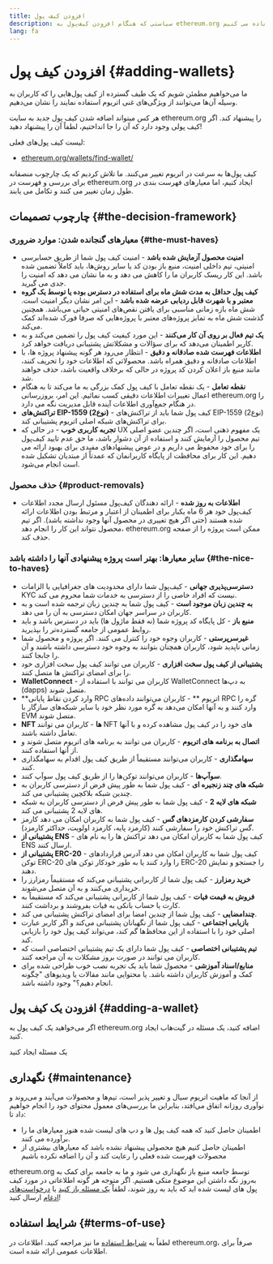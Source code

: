 ```yaml
---
title: افزودن کیف پول
description: سیاستی که هنگام افزودن کیف‌پول به ethereum.org استفاده می کنیم
lang: fa
---
```


# افزودن کیف پول {#adding-wallets}

ما می‌خواهیم مطمئن شویم که یک طیف گسترده از کیف پول‌هایی را که کاربران به وسیله‌ آن‌ها می‌توانند از ویژگی‌های غنی اتریوم استفاده نمایند را نشان می‌دهیم.

هر کس میتواند اضافه شدن کیف پول جدید به سایت ethereum.org را پیشنهاد کند. اگر کیف پولی وجود دارد که آن را جا انداختیم، لطفاً آن را پیشنهاد دهید!

لیست کیف پول‌های فعلی:

- [ethereum.org/wallets/find-wallet/](/wallets/find-wallet/)

کیف پول‌ها به سرعت در اتریوم تغییر می‌کنند. ما تلاش کردیم که یک چارچوب منصفانه برای بررسی و فهرست در ethereum.org ایجاد کنیم، اما معیارهای فهرست بندی در طول زمان تغییر می کنند و تکامل می یابند.

## چارچوب تصمیمات {#the-decision-framework}

### معیارهای گنجانده شدن: موارد ضروری {#the-must-haves}

- **امنیت محصول آزمایش شده باشد** - امنیت کیف پول شما از طریق حسابرسی امنیتی، تیم داخلی امنیت، منبع باز بودن کد یا سایر روش‌ها، باید کاملاً تضمین شده باشد. این کار ریسک کاربران ما را کاهش می دهد و به ما نشان می دهد که امنیت را جدی می گیرید.
- **کیف پول حداقل به مدت شش ماه برای استفاده در دسترس بوده یا توسط یک گروه معتبر و با شهرت قابل ردیابی عرضه شده باشد** - این امر نشان دیگر امنیت است. شش ماه بازه زمانی مناسبی برای یافتن نقص‌های امنیتی حیاتی می‌باشد. همچنین گذشت شش ماه به تمایز پروژه‌های معتبر با پروژه‌هایی که صرفا فورک شده‌اند کمک می‌کند.
- **یک تیم فعال بر روی آن کار می‌کنند** - این مورد کیفیت کیف پول را تضمین می‌کند و به کاربر اطمینان می‌دهد که برای سؤالات و مشکلاتش پشتیبانی دریافت خواهد کرد.
- **اطلاعات فهرست شده صادقانه و دقیق** - انتظار می‌رود هر گونه پیشنهاد پروژه ها، با اطلاعات صادقانه و دقیق همراه باشد. محصولاتی که اطلاعات خود را تحریف کنند، مانند منبع باز اعلان کردن کد پروژه در حالی که برخلاف واقعیت باشد، حذف خواهند شد.
- **نقطه تعامل** - یک نقطه تعامل با کیف پول کمک بزرگی به ما می‌کند تا به هنگام اعمال تغییرات اطلاعات دقیقی کسب نمائیم. این امر، بروزرسانی ethereum.org را در هنگام جمع‌آوری اطلاعات آینده قابل مدیریت نگه می دارد.
- **تراکنش‌های EIP-1559 (نوع2)** - کیف پول شما باید از تراکنش‌های EIP-1559 (نوع2) برای تراکنش‌های شبکه اصلی اتریوم پشتیبانی کند.
- **تجربه کاربری خوب** - در حالی که UX یک مفهوم ذهنی است، اگر چندین عضو اصلی تیم محصول را آزمایش کنند و استفاده از آن دشوار باشد، ما حق عدم تایید کیف‌پول را برای خود محفوظ می داریم و در عوض پیشنهادهای مفیدی برای بهبود ارائه می دهیم. این کار برای محافظت از پایگاه کاربرانمان که عمدتاً از مبتدیان تشکیل شده است انجام می‌شود.

### حذف محصول {#product-removals}

- **اطلاعات به روز شده** - ارائه دهندگان کیف‌پول مسئول ارسال مجدد اطلاعات کیف‌پول خود هر 6 ماه یکبار برای اطمینان از اعتبار و مرتبط بودن اطلاعات ارائه شده هستند (حتی اگر هیچ تغییری در محصول آنها وجود نداشته باشد). اگر تیم محصول نتواند این کار را انجام دهد، ethereum.org ممکن است پروژه را از صفحه حذف کند.

### سایر معیارها: بهتر است پروژه پیشنهادی آنها را داشته باشد {#the-nice-to-haves}

- **دسترسی‌پذیری جهانی** - کیف‌پول شما دارای محدودیت های جغرافیایی یا الزامات KYC نیست که افراد خاصی را از دسترسی به خدمات شما محروم می کند.
- **به چندین زبان موجود است** - کیف پول شما به چندین زبان ترجمه شده است و به کاربران در سراسر جهان امکان دسترسی به آن را می دهد.
- **منبع باز** - کل پایگاه کد پروژه شما (نه فقط ماژول ها) باید در دسترس باشد و باید روابط عمومی از جامعه گسترده‌تر را بپذیرید.
- **غیرسرپرستی** - کاربران وجوه خود را کنترل می کنند. اگر پروژه و محصول شما زمانی ناپدید شود، کاربران همچنان بتوانند به وجوه خود دسترسی داشته باشند و آن را جابجا کنند.
- **پشتیبانی از کیف پول سخت افزاری** - کاربران می توانند کیف پول سخت افزاری خود را برای امضای تراکنش ها متصل کنند.
- **WalletConnect** - کاربران می توانند با استفاده از WalletConnect به دپ‌ها (dapps) متصل شوند.
- **وارد کردن نقاط پایانی RPC اتریوم ** - کاربران می‌توانند داده‌های RPC گره را وارد کنند و به آنها امکان می‌دهد به گره مورد نظر خود یا سایر شبکه‌های سازگار با EVM متصل شوند.
- **NFT ها** - کاربران می توانند NFT های خود را در کیف پول مشاهده کرده و با آنها تعامل داشته باشند.
- **اتصال به برنامه های اتریوم** - کاربران می توانند به برنامه های اتریوم متصل شوند و از آنها استفاده کنند.
- **سهامگذاری** - کاربران می‌توانند مستقیماً از طریق کیف پول اقدام به سهامگذاری کنند.
- **سوآپ‌ها** - کاربران می‌توانند توکن‌ها را از طریق کیف پول سوآپ کنند.
- **شبکه های چند زنجیره ای** - کیف پول شما به طور پیش فرض از دسترسی کاربران به چندین شبکه بلاکچین پشتیبانی می کند.
- **شبکه های لایه 2** - کیف پول شما به طور پیش فرض از دسترسی کاربران به شبکه های لایه 2 پشتیبانی می کند.
- **سفارشی کردن کارمزدهای گس** - کیف پول شما به کاربران امکان می دهد کارمز گس تراکنش خود را سفارشی کنند (کارمزد پایه، کارمزد اولویت، حداکثر کارمزد).
- **پشتیبانی از ENS** - کیف پول شما به کاربران امکان می دهد تراکنش ها را به نام های ENS ارسال کنند.
- **پشتیبانی از ERC-20** - کیف پول شما به کاربران امکان می دهد آدرس قراردادهای توکن ERC-20 را وارد کنند یا به طور خودکار توکن های ERC-20 را جستجو و نمایش دهند.
- **خرید رمزارز** - کیف پول شما از کاربرانی پشتیبانی می‌کند که مستقیماً رمزارز را خریداری می‌کنند و به آن متصل می‌شوند.
- **فروش به قیمت فیات** - کیف پول شما از کاربرانی پشتیبانی می‌کند که مستقیماً به کارت یا حساب بانکی به فیات بفروشند و برداشت کنند.
- **چندامضایی** - کیف پول شما از چندین امضا برای امضای تراکنش پشتیبانی می کند.
- **بازیابی اجتماعی** - کیف پول شما از نگهبانان پشتیبانی می‌کند و اگر کاربر عبارت اصلی خود را با استفاده از این محافظ‌ها گم کند، می‌تواند کیف پول خود را بازیابی کند.
- **تیم پشتیبانی اختصاصی** - کیف پول شما دارای یک تیم پشتیبانی اختصاصی است که کاربران می توانند در صورت بروز مشکلات به آن مراجعه کنند.
- **منابع/اسناد آموزشی** - محصول شما باید یک تجربه نصب خوب طراحی شده برای کمک و آموزش کاربران داشته باشد. یا محتوایی مانند مقالات یا ویدیوهای "چگونه انجام دهیم؟" وجود داشته باشد.

## افزودن یک کیف پول {#adding-a-wallet}

اگر می‌خواهید یک کیف پول به ethereum.org اضافه کنید، یک مسئله در گیت‌هاب ایجاد کنید.

<ButtonLink href="https://github.com/ethereum/ethereum-org-website/issues/new?assignees=&labels=wallet+%3Apurse%3A&template=suggest_wallet.yaml">
  یک مسئله ایجاد کنید
</ButtonLink>

## نگهداری {#maintenance}

از آنجا که ماهیت اتریوم سیال و تغییر پذیر است، تیم‌ها و محصولات می‌آیند و می‌روند و نوآوری روزانه اتفاق می‌افتد، بنابراین ما بررسی‌های معمول محتوای خود را انجام خواهیم داد تا:

- اطمینان حاصل کنید که همه کیف پول ها و دپ های لیست شده هنوز معیارهای ما را برآورده می کنند.
- اطمینان حاصل کنیم هیچ محصولی پیشنهاد نشده باشد که معیارهای بیشتری از محصولات فهرست شده فعلی را رعایت کند و آن را اضافه نکرده باشیم

ethereum.org توسط جامعه منبع باز نگهداری می شود و ما به جامعه برای کمک به به‌روز نگه داشتن این موضوع متکی هستیم. اگر متوجه هر گونه اطلاعاتی در مورد کیف پول های لیست شده اید که باید به روز شوند، لطفاً [یک مسئله باز کنید](https://github.com/ethereum/ethereum-org-website/issues/new?assignees=&labels=wallet+%3Apurse%3A&template=suggest_wallet.yaml) یا [درخواست‌های ادغام](https://github.com/ethereum/ethereum-org-website/pulls) ارسال کنید!


## شرایط استفاده {#terms-of-use}

لطفاً به [شرایط استفاده](/terms-of-use/) ما نیز مراجعه کنید. اطلاعات در ethereum.org، صرفاً برای اطلاعات عمومی ارائه شده است.
